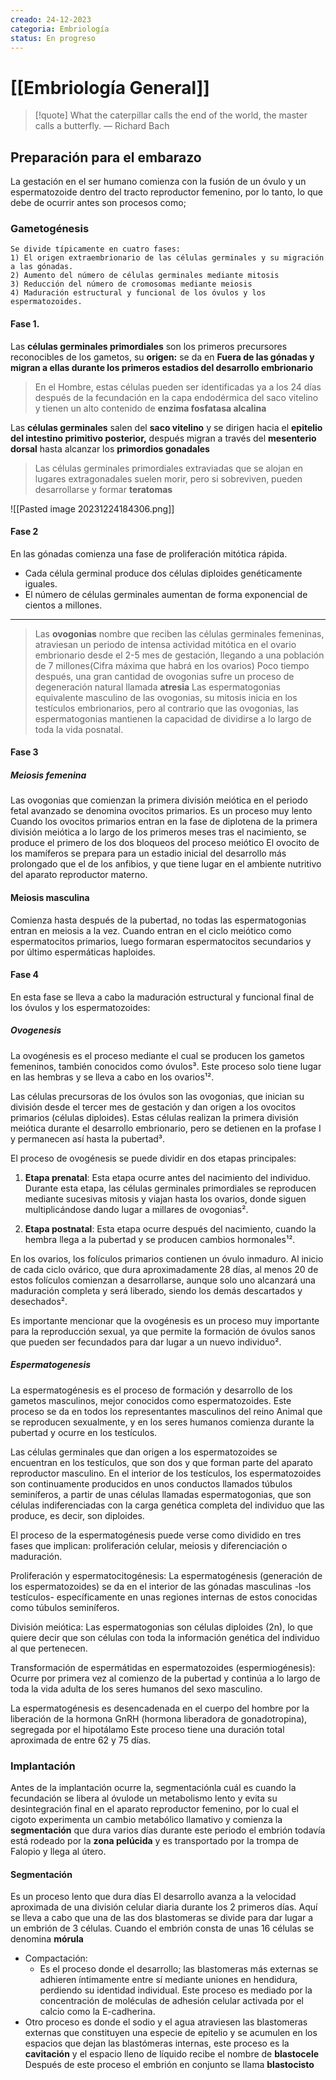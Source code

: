 ```yaml
---
creado: 24-12-2023
categoria: Embriología
status: En progreso
---
```


# [[Embriología General]]

 > [!quote] What the caterpillar calls the end of the world, the master calls a butterfly.
> — Richard Bach


## Preparación para el embarazo

La gestación en el ser humano comienza con la fusión de un óvulo y un espermatozoide dentro del tracto reproductor femenino, por lo tanto, lo que debe de ocurrir antes son procesos como;
### Gametogénesis
	Se divide típicamente en cuatro fases:
	1) El origen extraembrionario de las células germinales y su migración a las gónadas.
	2) Aumento del número de células germinales mediante mitosis
	3) Reducción del número de cromosomas mediante meiosis
	4) Maduración estructural y funcional de los óvulos y los espermatozoides.
#### Fase 1.
Las **células germinales primordiales** son los primeros precursores reconocibles de los gametos, su **origen:** se da en **Fuera de las gónadas y migran a ellas durante los primeros estadios del desarrollo embrionario**
>En el Hombre, estas células pueden ser identificadas ya a los 24 días después de la fecundación en la capa endodérmica del saco vitelino y tienen un alto contenido de **enzima fosfatasa alcalina**

Las **células germinales** salen del **saco vitelino** y se dirigen hacia el **epitelio del intestino primitivo posterior,** después migran a través del **mesenterio dorsal** hasta alcanzar los **primordios gonadales**

> Las células germinales primordiales extraviadas que se alojan en lugares extragonadales suelen morir, pero si sobreviven, pueden desarrollarse y formar **teratomas**

![[Pasted image 20231224184306.png]]

#### Fase 2
En las gónadas comienza una fase de proliferación mitótica rápida.
- Cada célula germinal produce dos células diploides genéticamente iguales.
- El número de células germinales aumentan de forma exponencial de cientos a millones.

---
> Las **ovogonias** nombre que reciben las células germinales femeninas, atraviesan un periodo de intensa actividad mitótica en el ovario embrionario desde el 2-5 mes de gestación, llegando a una población de 7 millones(Cifra máxima que habrá en los ovarios) Poco tiempo después, una gran cantidad de ovogonias sufre un proceso de degeneración natural llamada **atresia**
> Las espermatogonias equivalente masculino de las ovogonias, su mitosis inicia en los testículos embrionarios, pero al contrario que las ovogonias, las espermatogonias mantienen la capacidad de dividirse a lo largo de toda la vida posnatal.
#### Fase 3
##### Meiosis femenina
Las ovogonias que comienzan la primera división meiótica en el periodo fetal avanzado se denomina ovocitos primarios.
Es un proceso muy lento
Cuando los ovocitos primarios entran en la fase de diplotena de la primera división meiótica a lo largo de los primeros meses tras el nacimiento, se produce el primero de los dos bloqueos del proceso meiótico
El ovocito de los mamíferos se prepara para un estadio inicial del desarrollo más prolongado que el de los anfibios, y que tiene lugar en el ambiente nutritivo del aparato reproductor materno.
#### Meiosis masculina
Comienza hasta después de la pubertad, no todas las espermatogonias entran en meiosis a la vez.
Cuando entran en el ciclo meiótico como espermatocitos primarios, luego formaran espermatocitos secundarios y por último espermáticas haploides.
#### Fase 4
En esta fase se lleva a cabo la maduración estructural y funcional final de los óvulos y los espermatozoides:

##### Ovogenesis

La ovogénesis es el proceso mediante el cual se producen los gametos femeninos, también conocidos como óvulos³. Este proceso solo tiene lugar en las hembras y se lleva a cabo en los ovarios¹². 

Las células precursoras de los óvulos son las ovogonias, que inician su división desde el tercer mes de gestación y dan origen a los ovocitos primarios (células diploides). Estas células realizan la primera división meiótica durante el desarrollo embrionario, pero se detienen en la profase I y permanecen así hasta la pubertad³.

El proceso de ovogénesis se puede dividir en dos etapas principales:

1. **Etapa prenatal**: Esta etapa ocurre antes del nacimiento del individuo. Durante esta etapa, las células germinales primordiales se reproducen mediante sucesivas mitosis y viajan hasta los ovarios, donde siguen multiplicándose dando lugar a millares de ovogonias².

2. **Etapa postnatal**: Esta etapa ocurre después del nacimiento, cuando la hembra llega a la pubertad y se producen cambios hormonales¹².

En los ovarios, los folículos primarios contienen un óvulo inmaduro. Al inicio de cada ciclo ovárico, que dura aproximadamente 28 días, al menos 20 de estos folículos comienzan a desarrollarse, aunque solo uno alcanzará una maduración completa y será liberado, siendo los demás descartados y desechados².

Es importante mencionar que la ovogénesis es un proceso muy importante para la reproducción sexual, ya que permite la formación de óvulos sanos que pueden ser fecundados para dar lugar a un nuevo individuo².

##### Espermatogenesis
La espermatogénesis es el proceso de formación y desarrollo de los gametos masculinos, mejor conocidos como espermatozoides. Este proceso se da en todos los representantes masculinos del reino Animal que se reproducen sexualmente, y en los seres humanos comienza durante la pubertad y ocurre en los testículos.

Las células germinales que dan origen a los espermatozoides se encuentran en los testículos, que son dos y que forman parte del aparato reproductor masculino. En el interior de los testículos, los espermatozoides son continuamente producidos en unos conductos llamados túbulos seminíferos, a partir de unas células llamadas espermatogonias, que son células indiferenciadas con la carga genética completa del individuo que las produce, es decir, son diploides.

El proceso de la espermatogénesis puede verse como dividido en tres fases que implican: proliferación celular, meiosis y diferenciación o maduración.

Proliferación y espermatocitogénesis: La espermatogénesis (generación de los espermatozoides) se da en el interior de las gónadas masculinas -los testículos- específicamente en unas regiones internas de estos conocidas como túbulos seminíferos.

División meiótica: Las espermatogonias son células diploides (2n), lo que quiere decir que son células con toda la información genética del individuo al que pertenecen.

Transformación de espermátidas en espermatozoides (espermiogénesis): Ocurre por primera vez al comienzo de la pubertad y continúa a lo largo de toda la vida adulta de los seres humanos del sexo masculino.

La espermatogénesis es desencadenada en el cuerpo del hombre por la liberación de la hormona GnRH (hormona liberadora de gonadotropina), segregada por el hipotálamo Este proceso tiene una duración total aproximada de entre 62 y 75 días.

### Implantación

Antes de la implantación ocurre la, segmentaciónla cuál es cuando la fecundación se libera al óvulode un metabolismo lento y evita su desintegración final en el aparato reproductor femenino, por lo cual el cigoto experimenta un cambio metabólico llamativo y comienza la **segmentación** que dura varios días durante este periodo el embrión todavía está rodeado por la **zona pelúcida** y es transportado por la trompa de Falopio y llega al útero.

#### Segmentación
Es un proceso lento que dura días
El desarrollo avanza a la velocidad aproximada de una división celular diaria durante los 2 primeros días.
Aquí se lleva a cabo que una de las dos blastomeras se divide para dar lugar a un embrión de 3 células.
Cuando el embrión consta de unas 16 células se denomina **mórula**
* Compactación:
	* Es el proceso donde el desarrollo; las blastomeras más externas se adhieren íntimamente entre sí mediante uniones en hendidura, perdiendo su identidad individual. Este proceso es mediado por la concentración de moléculas de adhesión celular activada por el calcio como la E-cadherina.
* Otro proceso es donde el sodio y el agua atraviesen las blastomeras externas que constituyen una especie de epitelio y se acumulen en los espacios que dejan las blastómeras internas, este proceso es la **cavitación** y el espacio lleno de líquido recibe el nombre de **blastocele**
Después de este proceso el embrión en conjunto se llama **blastocisto**

